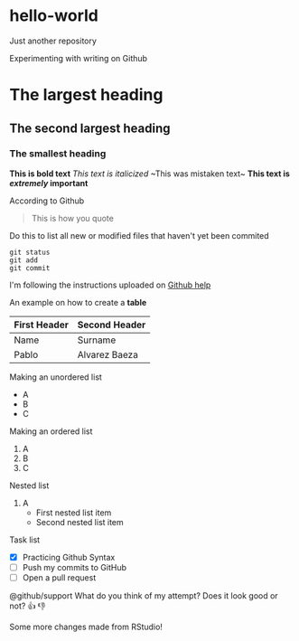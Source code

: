 # hello-world
Just another repository

Experimenting with writing on Github

# The largest heading
## The second largest heading
### The smallest heading

**This is bold text**
*This text is italicized* 
~This was mistaken text~
**This text is _extremely_ important**

According to Github
> This is how you quote

Do this to list all new or modified files that haven't yet been commited
```
git status
git add
git commit
```

I'm following the instructions uploaded on [Github help](help.github.com)

An example on how to create a **table**

First Header | Second Header
-------------|--------------
Name | Surname
Pablo | Alvarez Baeza

Making an unordered list
- A
- B
- C

Making an ordered list
1. A
2. B
3. C

Nested list
1. A
   - First nested list item
   - Second nested list item

Task list
- [x] Practicing Github Syntax
- [ ] Push my commits to GitHub
- [ ] Open a pull request

@github/support What do you think of my attempt?
Does it look good or not?
:+1: :thumbsdown:

Some more changes made from RStudio!
